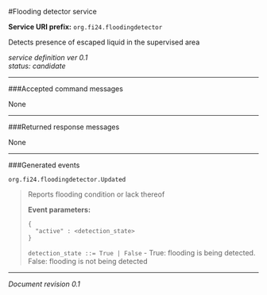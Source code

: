 #Flooding detector service

**Service URI prefix:**    `org.fi24.floodingdetector`

Detects presence of escaped liquid in the supervised area

*service definition ver 0.1*  
*status: candidate*

---

###Accepted command messages

None

---


###Returned response messages

None

---

###Generated events

`org.fi24.floodingdetector.Updated`
> Reports flooding condition or lack thereof
> 
> **Event parameters:**
>```
>{
>   "active" : <detection_state>
>}
>```
>
>`detection_state ::= True | False` - True: flooding is being detected. False: flooding is not being detected
>


---

*Document revision 0.1*


